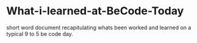 # What-i-learned-at-BeCode-Today
short word document recapitulating whats been worked and learned on a typical 9 to 5 be code day. 
